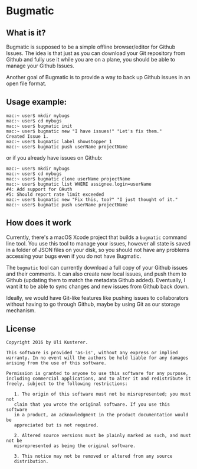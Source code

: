 # Bugmatic

## What is it?

Bugmatic is supposed to be a simple offline browser/editor for Github Issues.
The idea is that just as you can download your Git repository from Github
and fully use it while you are on a plane, you should be able to manage your
Github Issues.

Another goal of Bugmatic is to provide a way to back up Github issues
in an open file format.

## Usage example:

	mac:~ user$ mkdir mybugs
	mac:~ user$ cd mybugs
	mac:~ user$ bugmatic init
	mac:~ user$ bugmatic new "I have issues!" "Let's fix them."
	Created Issue 1.
	mac:~ user$ bugmatic label showstopper 1
	mac:~ user$ bugmatic push userName projectName
	
or if you already have issues on Github:

	mac:~ user$ mkdir mybugs
	mac:~ user$ cd mybugs
	mac:~ user$ bugmatic clone userName projectName
	mac:~ user$ bugmatic list WHERE assignee.login=userName
	#4: Add support for OAuth
	#5: Should report rate limit exceeded
	mac:~ user$ bugmatic new "Fix this, too?" "I just thought of it."
	mac:~ user$ bugmatic push userName projectName

## How does it work

Currently, there's a macOS Xcode project that builds a `bugmatic` command line
tool. You use this tool to manage your issues, however all state is saved in a
folder of JSON files on your disk, so you should not have any problems accessing
your bugs even if you do not have Bugmatic.

The `bugmatic` tool can currently download a full copy of your Github issues
and their comments. It can also create new local issues, and push them to
Github (updating them to match the metadata Github added). Eventually, I want
it to be able to sync changes and new issues from Github back down.

Ideally, we would have Git-like features like pushing issues to collaborators
without having to go through Github, maybe by using Git as our storage mechanism.

## License

	Copyright 2016 by Uli Kusterer.
	
	This software is provided 'as-is', without any express or implied
	warranty. In no event will the authors be held liable for any damages
	arising from the use of this software.
	
	Permission is granted to anyone to use this software for any purpose,
	including commercial applications, and to alter it and redistribute it
	freely, subject to the following restrictions:
	
	   1. The origin of this software must not be misrepresented; you must not
	   claim that you wrote the original software. If you use this software
	   in a product, an acknowledgment in the product documentation would be
	   appreciated but is not required.
	
	   2. Altered source versions must be plainly marked as such, and must not be
	   misrepresented as being the original software.
	
	   3. This notice may not be removed or altered from any source
	   distribution.
